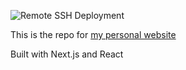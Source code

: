 ![Remote SSH Deployment](https://github.com/apardo04/adrianpardo.dev-react/workflows/Remote%20SSH%20Deployment/badge.svg)

This is the repo for [my personal website](https://adrianpardo.dev)

Built with Next.js and React


